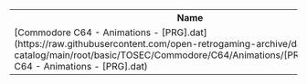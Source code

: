 <table>
<tr><th>Name</th><th>Size</th></tr>
<tr><td>[Commodore C64 - Animations - [PRG].dat](https://raw.githubusercontent.com/open-retrogaming-archive/dat-catalog/main/root/basic/TOSEC/Commodore/C64/Animations/[PRG]/Commodore C64 - Animations - [PRG].dat)</td><td>5207</td></tr>
</table>
